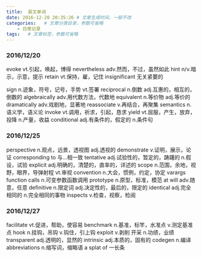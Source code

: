 ```yaml
---
title:  英文单词
date: 2016-12-20 20:35:26 # 文章生成时间，一般不改
categories:   # 文章分类目录，参数可省略
    - 日常记录
tags:   # 文章标签，参数可省略
---
```

### 2016/12/20
evoke vt.引起，唤起，博得
nevertheless adv.然而，不过，虽然如此
hint n/v.暗示，示意，提示
retain vt.保持，雇，记住
insignificant 无关紧要的
<!--more-->
sign n.迹象，符号，记号，手势 vt.签署
reciprocal n.倒数 adj.互惠的，相互的，倒数的
algebraically adv.用代数方法，代数地
equivalent n.等价物 adj.等价的
dramatically adv.戏剧地，显著地
reassociate v.再结合，再聚集
semantics n.语义学，语义论
invoke vt.调用，祈求，引起，恳求
yield vt.屈服，产生，放弃，投降 n.产量，收益
conditional adj.有条件的，假定的 n.条件句

### 2016/12/25
perspective n.观点，远景，透视图 adj.透视的
demonstrate v.证明，展示，论证
corresponding to 与...相一致
tentative adj.试验性的，暂定的，踌躇的 n.假设，试验
explicit adj.明确的，清楚的，直率的，详述的
scope n.范围，余地，视野，眼界，导弹射程 vt.审视
convention n.大会，惯例，约定，协定
varargs function calls n.可变参数函数调用
prototype n.原型，标准，模范
at will adv.随意，任意
definitive n.限定词 adj.决定性的，最后的，限定的
identical adj.完全相同的 n.完全相同的事物
inspects v.检查，视察，检阅

### 2016/12/27
facilitate vt.促进，帮助，使容易
benchmark n.基准，标竿，水准点  v.测定基准点
hook n.挂钩，吊钩 v.钩住，引上钩
exploit v.剥削 开采 n.功绩，业绩
transparent adj.透明的，显然的
intrinsic adj.本质的，固有的
codegen n.编译
abbreviations n.缩写词，缩略语
a splat of 一长条





